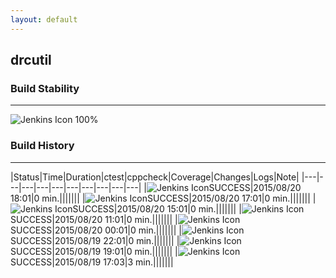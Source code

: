 ```yaml
---
layout: default
---
```

## drcutil
### Build Stability
___
![Jenkins Icon](http://jenkinshrg.github.io/images/48x48/health-80plus.png)
100%
  
### Build History
___
|Status|Time|Duration|<span class='badge'>ctest</span>|<span class='badge'>cppcheck</span>|Coverage|Changes|Logs|Note|
|---|---|---|---|---|---|---|---|---|---|
|![Jenkins Icon](http://jenkinshrg.github.io/images/24x24/blue.png)SUCCESS|2015/08/20 18:01|0 min.|||||||
|![Jenkins Icon](http://jenkinshrg.github.io/images/24x24/blue.png)SUCCESS|2015/08/20 17:01|0 min.|||||||
|![Jenkins Icon](http://jenkinshrg.github.io/images/24x24/blue.png)SUCCESS|2015/08/20 15:01|0 min.|||||||
|![Jenkins Icon](http://jenkinshrg.github.io/images/24x24/blue.png)SUCCESS|2015/08/20 11:01|0 min.|||||||
|![Jenkins Icon](http://jenkinshrg.github.io/images/24x24/blue.png)SUCCESS|2015/08/20 00:01|0 min.|||||||
|![Jenkins Icon](http://jenkinshrg.github.io/images/24x24/blue.png)SUCCESS|2015/08/19 22:01|0 min.|||||||
|![Jenkins Icon](http://jenkinshrg.github.io/images/24x24/blue.png)SUCCESS|2015/08/19 19:01|0 min.|||||||
|![Jenkins Icon](http://jenkinshrg.github.io/images/24x24/blue.png)SUCCESS|2015/08/19 17:03|3 min.|||||||
